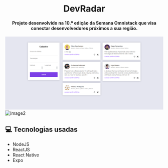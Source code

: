 <h1 align="center">DevRadar</h1>

<h4 align="center">
	Projeto desenvolvido na 10.º edição da Semana Omnistack que visa conectar desenvolvedores próximos a sua região.
</h4>

![image](./.images/web_screenshot.png) 
![image2](././images/mobile_screenshot.png)

## :computer: Tecnologias usadas

* NodeJS
* ReactJS
* React Native
* Expo
